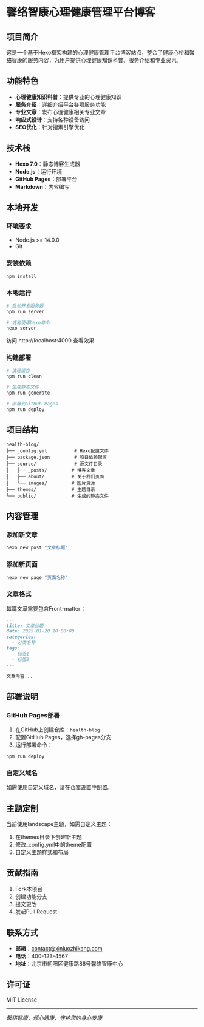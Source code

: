 # 馨络智康心理健康管理平台博客

## 项目简介

这是一个基于Hexo框架构建的心理健康管理平台博客站点，整合了健康心桥和馨络智康的服务内容，为用户提供心理健康知识科普、服务介绍和专业资讯。

## 功能特色

- **心理健康知识科普**：提供专业的心理健康知识
- **服务介绍**：详细介绍平台各项服务功能
- **专业文章**：发布心理健康相关专业文章
- **响应式设计**：支持各种设备访问
- **SEO优化**：针对搜索引擎优化

## 技术栈

- **Hexo 7.0**：静态博客生成器
- **Node.js**：运行环境
- **GitHub Pages**：部署平台
- **Markdown**：内容编写

## 本地开发

### 环境要求

- Node.js >= 14.0.0
- Git

### 安装依赖

```bash
npm install
```

### 本地运行

```bash
# 启动开发服务器
npm run server

# 或者使用hexo命令
hexo server
```

访问 http://localhost:4000 查看效果

### 构建部署

```bash
# 清理缓存
npm run clean

# 生成静态文件
npm run generate

# 部署到GitHub Pages
npm run deploy
```

## 项目结构

```
health-blog/
├── _config.yml          # Hexo配置文件
├── package.json         # 项目依赖配置
├── source/              # 源文件目录
│   ├── _posts/         # 博客文章
│   ├── about/          # 关于我们页面
│   └── images/         # 图片资源
├── themes/             # 主题目录
└── public/             # 生成的静态文件
```

## 内容管理

### 添加新文章

```bash
hexo new post "文章标题"
```

### 添加新页面

```bash
hexo new page "页面名称"
```

### 文章格式

每篇文章需要包含Front-matter：

```markdown
---
title: 文章标题
date: 2025-01-20 10:00:00
categories: 
  - 分类名称
tags:
  - 标签1
  - 标签2
---

文章内容...
```

## 部署说明

### GitHub Pages部署

1. 在GitHub上创建仓库：`health-blog`
2. 配置GitHub Pages，选择gh-pages分支
3. 运行部署命令：

```bash
npm run deploy
```

### 自定义域名

如需使用自定义域名，请在仓库设置中配置。

## 主题定制

当前使用landscape主题，如需自定义主题：

1. 在themes目录下创建新主题
2. 修改_config.yml中的theme配置
3. 自定义主题样式和布局

## 贡献指南

1. Fork本项目
2. 创建功能分支
3. 提交更改
4. 发起Pull Request

## 联系方式

- **邮箱**：contact@xinluozhikang.com
- **电话**：400-123-4567
- **地址**：北京市朝阳区健康路88号馨络智康中心

## 许可证

MIT License

---

*馨络智康，倾心遇康，守护您的身心安康* 